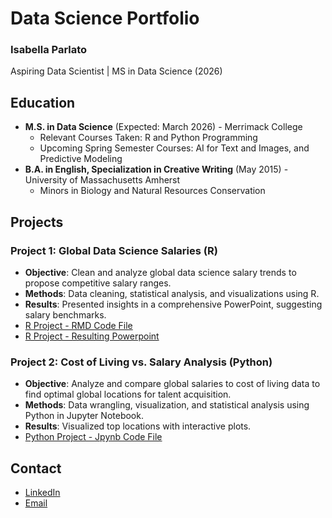 # Data Science Portfolio
### Isabella Parlato
Aspiring Data Scientist | MS in Data Science (2026)

## Education
- **M.S. in Data Science** (Expected: March 2026) - Merrimack College
  - Relevant Courses Taken: R and Python Programming
  - Upcoming Spring Semester Courses: AI for Text and Images, and Predictive Modeling
- **B.A. in English, Specialization in Creative Writing** (May 2015) - University of Massachusetts Amherst
  - Minors in Biology and Natural Resources Conservation

## Projects
### Project 1: Global Data Science Salaries (R)
- **Objective**: Clean and analyze global data science salary trends to propose competitive salary ranges.
- **Methods**: Data cleaning, statistical analysis, and visualizations using R.
- **Results**: Presented insights in a comprehensive PowerPoint, suggesting salary benchmarks.
- [R Project - RMD Code File](https://github.com/ParlatoI/portfolio/blob/main/project1_R/isabellaparlato.module05RProject.Rmd)
- [R Project - Resulting Powerpoint](https://github.com/ParlatoI/portfolio/blob/main/project1_R/isabellaparlato.rproject.dse5002.pptx)

### Project 2: Cost of Living vs. Salary Analysis (Python)
- **Objective**: Analyze and compare global salaries to cost of living data to find optimal global locations for talent acquisition.
- **Methods**: Data wrangling, visualization, and statistical analysis using Python in Jupyter Notebook.
- **Results**: Visualized top locations with interactive plots.
- [Python Project - Jpynb Code File](https://github.com/ParlatoI/portfolio/blob/main/Project2_Python/isabellaparlato.module08PythonProject.ipynb)

## Contact
- [LinkedIn](https://www.linkedin.com/in/isabellaparlato)
- [Email](parlatoi@merrimack.edu)
